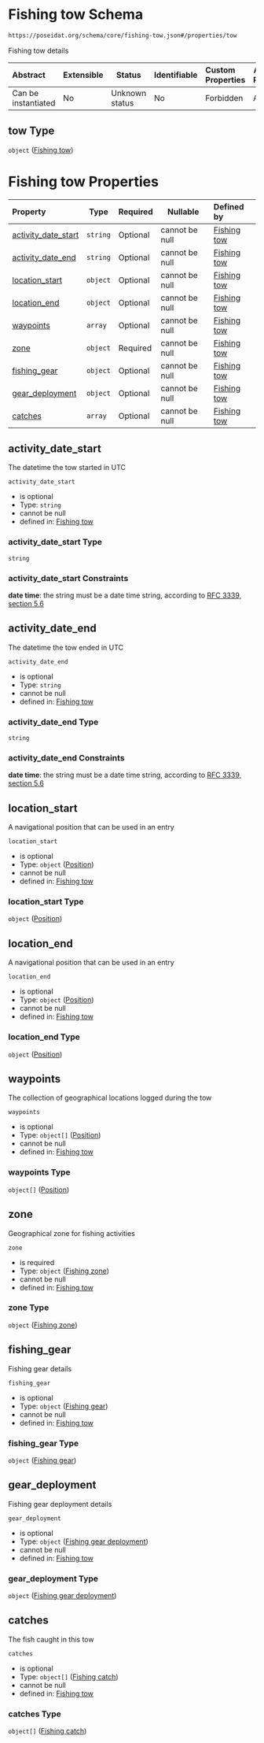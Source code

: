 # Fishing tow Schema

```txt
https://poseidat.org/schema/core/fishing-tow.json#/properties/tow
```

Fishing tow details


| Abstract            | Extensible | Status         | Identifiable | Custom Properties | Additional Properties | Access Restrictions | Defined In                                                                            |
| :------------------ | ---------- | -------------- | ------------ | :---------------- | --------------------- | ------------------- | ------------------------------------------------------------------------------------- |
| Can be instantiated | No         | Unknown status | No           | Forbidden         | Allowed               | none                | [fishing-activity.json\*](schemas/entry/fishing-activity.json "open original schema") |

## tow Type

`object` ([Fishing tow](fishing-activity-properties-fishing-tow.md))

# Fishing tow Properties

| Property                                    | Type     | Required | Nullable       | Defined by                                                                                                                                                        |
| :------------------------------------------ | -------- | -------- | -------------- | :---------------------------------------------------------------------------------------------------------------------------------------------------------------- |
| [activity_date_start](#activity_date_start) | `string` | Optional | cannot be null | [Fishing tow](fishing-tow-properties-activity_date_start.md "https&#x3A;//poseidat.org/schema/core/fishing-tow.json#/properties/activity_date_start")             |
| [activity_date_end](#activity_date_end)     | `string` | Optional | cannot be null | [Fishing tow](fishing-tow-properties-activity_date_end.md "https&#x3A;//poseidat.org/schema/core/fishing-tow.json#/properties/activity_date_end")                 |
| [location_start](#location_start)           | `object` | Optional | cannot be null | [Fishing tow](trip-entry-properties-position.md "https&#x3A;//poseidat.org/schema/core/measurement/position.json#/properties/location_start")                     |
| [location_end](#location_end)               | `object` | Optional | cannot be null | [Fishing tow](trip-entry-properties-position.md "https&#x3A;//poseidat.org/schema/core/measurement/position.json#/properties/location_end")                       |
| [waypoints](#waypoints)                     | `array`  | Optional | cannot be null | [Fishing tow](fishing-tow-properties-waypoints.md "https&#x3A;//poseidat.org/schema/core/fishing-tow.json#/properties/waypoints")                                 |
| [zone](#zone)                               | `object` | Required | cannot be null | [Fishing tow](fishing-tow-properties-fishing-zone.md "https&#x3A;//poseidat.org/schema/core/fishing-zone.json#/properties/zone")                                  |
| [fishing_gear](#fishing_gear)               | `object` | Optional | cannot be null | [Fishing tow](departure-properties-gear-on-board-fishing-gear.md "https&#x3A;//poseidat.org/schema/core/fishing-gear.json#/properties/fishing_gear")              |
| [gear_deployment](#gear_deployment)         | `object` | Optional | cannot be null | [Fishing tow](fishing-tow-properties-fishing-gear-deployment.md "https&#x3A;//poseidat.org/schema/core/fishing-gear-deployment.json#/properties/gear_deployment") |
| [catches](#catches)                         | `array`  | Optional | cannot be null | [Fishing tow](fishing-tow-properties-caught-fish.md "https&#x3A;//poseidat.org/schema/core/fishing-tow.json#/properties/catches")                                 |

## activity_date_start

The datetime the tow started in UTC


`activity_date_start`

-   is optional
-   Type: `string`
-   cannot be null
-   defined in: [Fishing tow](fishing-tow-properties-activity_date_start.md "https&#x3A;//poseidat.org/schema/core/fishing-tow.json#/properties/activity_date_start")

### activity_date_start Type

`string`

### activity_date_start Constraints

**date time**: the string must be a date time string, according to [RFC 3339, section 5.6](https://tools.ietf.org/html/rfc3339 "check the specification")

## activity_date_end

The datetime the tow ended in UTC


`activity_date_end`

-   is optional
-   Type: `string`
-   cannot be null
-   defined in: [Fishing tow](fishing-tow-properties-activity_date_end.md "https&#x3A;//poseidat.org/schema/core/fishing-tow.json#/properties/activity_date_end")

### activity_date_end Type

`string`

### activity_date_end Constraints

**date time**: the string must be a date time string, according to [RFC 3339, section 5.6](https://tools.ietf.org/html/rfc3339 "check the specification")

## location_start

A navigational position that can be used in an entry


`location_start`

-   is optional
-   Type: `object` ([Position](trip-entry-properties-position.md))
-   cannot be null
-   defined in: [Fishing tow](trip-entry-properties-position.md "https&#x3A;//poseidat.org/schema/core/measurement/position.json#/properties/location_start")

### location_start Type

`object` ([Position](trip-entry-properties-position.md))

## location_end

A navigational position that can be used in an entry


`location_end`

-   is optional
-   Type: `object` ([Position](trip-entry-properties-position.md))
-   cannot be null
-   defined in: [Fishing tow](trip-entry-properties-position.md "https&#x3A;//poseidat.org/schema/core/measurement/position.json#/properties/location_end")

### location_end Type

`object` ([Position](trip-entry-properties-position.md))

## waypoints

The collection of geographical locations logged during the tow


`waypoints`

-   is optional
-   Type: `object[]` ([Position](trip-entry-properties-position.md))
-   cannot be null
-   defined in: [Fishing tow](fishing-tow-properties-waypoints.md "https&#x3A;//poseidat.org/schema/core/fishing-tow.json#/properties/waypoints")

### waypoints Type

`object[]` ([Position](trip-entry-properties-position.md))

## zone

Geographical zone for fishing activities


`zone`

-   is required
-   Type: `object` ([Fishing zone](fishing-tow-properties-fishing-zone.md))
-   cannot be null
-   defined in: [Fishing tow](fishing-tow-properties-fishing-zone.md "https&#x3A;//poseidat.org/schema/core/fishing-zone.json#/properties/zone")

### zone Type

`object` ([Fishing zone](fishing-tow-properties-fishing-zone.md))

## fishing_gear

Fishing gear details


`fishing_gear`

-   is optional
-   Type: `object` ([Fishing gear](departure-properties-gear-on-board-fishing-gear.md))
-   cannot be null
-   defined in: [Fishing tow](departure-properties-gear-on-board-fishing-gear.md "https&#x3A;//poseidat.org/schema/core/fishing-gear.json#/properties/fishing_gear")

### fishing_gear Type

`object` ([Fishing gear](departure-properties-gear-on-board-fishing-gear.md))

## gear_deployment

Fishing gear deployment details


`gear_deployment`

-   is optional
-   Type: `object` ([Fishing gear deployment](fishing-tow-properties-fishing-gear-deployment.md))
-   cannot be null
-   defined in: [Fishing tow](fishing-tow-properties-fishing-gear-deployment.md "https&#x3A;//poseidat.org/schema/core/fishing-gear-deployment.json#/properties/gear_deployment")

### gear_deployment Type

`object` ([Fishing gear deployment](fishing-tow-properties-fishing-gear-deployment.md))

## catches

The fish caught in this tow


`catches`

-   is optional
-   Type: `object[]` ([Fishing catch](arrival-properties-catch-on-board-fishing-catch.md))
-   cannot be null
-   defined in: [Fishing tow](fishing-tow-properties-caught-fish.md "https&#x3A;//poseidat.org/schema/core/fishing-tow.json#/properties/catches")

### catches Type

`object[]` ([Fishing catch](arrival-properties-catch-on-board-fishing-catch.md))

